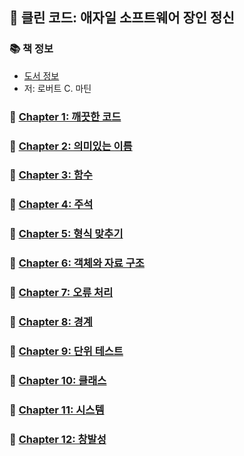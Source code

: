 ## 🚀 클린 코드: 애자일 소프트웨어 장인 정신

### 📚 책 정보
- [도서 정보](http://www.yes24.com/Product/Goods/11681152)
- 저: 로버트 C. 마틴

### 🤔 [Chapter 1: 깨끗한 코드](https://github.com/saseungmin/reading_books_record_repository/tree/master/summarize_books_in_markdown/clean-code/Chapter%201)

### 🤔 [Chapter 2: 의미있는 이름](https://github.com/saseungmin/reading_books_record_repository/tree/master/summarize_books_in_markdown/clean-code/Chapter%202)

### 🤔 [Chapter 3: 함수](https://github.com/saseungmin/reading_books_record_repository/tree/master/summarize_books_in_markdown/clean-code/Chapter%203)

### 🤔 [Chapter 4: 주석](https://github.com/saseungmin/reading_books_record_repository/tree/master/summarize_books_in_markdown/clean-code/Chapter%204)

### 🤔 [Chapter 5: 형식 맞추기](https://github.com/saseungmin/reading_books_record_repository/tree/master/summarize_books_in_markdown/clean-code/Chapter%205)

### 🤔 [Chapter 6: 객체와 자료 구조](https://github.com/saseungmin/reading_books_record_repository/tree/master/summarize_books_in_markdown/clean-code/Chapter%206)

### 🤔 [Chapter 7: 오류 처리](https://github.com/saseungmin/reading_books_record_repository/tree/master/summarize_books_in_markdown/clean-code/Chapter%207)

### 🤔 [Chapter 8: 경계](https://github.com/saseungmin/reading_books_record_repository/tree/master/summarize_books_in_markdown/clean-code/Chapter%208)

### 🤔 [Chapter 9: 단위 테스트](https://github.com/saseungmin/reading_books_record_repository/tree/master/summarize_books_in_markdown/clean-code/Chapter%209)

### 🤔 [Chapter 10: 클래스](https://github.com/saseungmin/reading_books_record_repository/tree/master/summarize_books_in_markdown/clean-code/Chapter%2010)

### 🤔 [Chapter 11: 시스템](https://github.com/saseungmin/reading_books_record_repository/tree/master/summarize_books_in_markdown/clean-code/Chapter%2011)

### 🤔 [Chapter 12: 창발성](https://github.com/saseungmin/reading_books_record_repository/tree/master/summarize_books_in_markdown/clean-code/Chapter%2012)
